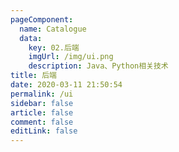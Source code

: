 ```yaml
---
pageComponent: 
  name: Catalogue
  data: 
    key: 02.后端
    imgUrl: /img/ui.png
    description: Java、Python相关技术
title: 后端
date: 2020-03-11 21:50:54
permalink: /ui
sidebar: false
article: false
comment: false
editLink: false
---
```

